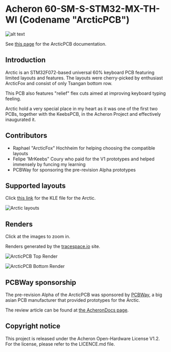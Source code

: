# Acheron 60-SM-S-STM32-MX-TH-WI (Codename "ArcticPCB")

![alt text](https://raw.githubusercontent.com/Gondolindrim/acheronLibrary/master/graphics/acheronReadme.png "Acheron Logo")

See [this page](https://gondolindrim.github.io/AcheronDocs/arctic/intro.html) for the ArcticPCB documentation.

## Introduction

Arctic is an STM32F072-based universal 60% keyboard PCB featuring limited layouts and features. The layouts were cherry-picked by enthusiast ArcticFox and consist of only Tsangan bottom row. 

This PCB also features "relief" flex cuts aimed at improving keyboard typing feeling.

Arctic hold a very special place in my heart as it was one of the first two PCBs, together with the KeebsPCB, in the Acheron Project and effectively inaugurated it.

## Contributors

- Raphael "ArcticFox" Hochheim for helping choosing the compatible layouts
- Felipe 'MrKeebs" Coury who paid for the V1 prototypes and helped immensely by funcing my learning
- PCBWay for sponsoring the pre-revision Alpha prototypes

## Supported layouts

Click [this link](http://www.keyboard-layout-editor.com/#/gists/73be427d3e8086a9253feece2dae6974) for the KLE file for the Arctic.

![Arctic layouts](https://github.com/Gondolindrim/ArcticPCB/raw/master/graphics/KLE/arcticKLE.png)

## Renders

Click at the images to zoom in.

Renders generated by the [tracespace.io](https://tracespace.io/view/) site.

![ArcticPCB Top Render](https://github.com/Gondolindrim/ArcticPCB/raw/master/graphics/renders/topRender.png)

![ArcticPCB Bottom Render](https://github.com/Gondolindrim/ArcticPCB/raw/master/graphics/renders/bottomRender.png)

## PCBWay sponsorship

The pre-revision Alpha of the ArcticPCB was sponsored by [PCBWay](http://www.pcbway.com), a big asian PCB manufacturer that provided prototypes for the Arctic.

The review article can be found at [the AcheronDocs page](https://gondolindrim.github.io/AcheronDocs/pcbway/sponsorship.html).

## Copyright notice

This project is released under the Acheron Open-Hardware License V1.2. For the license, please refer to the LICENCE.md file.
